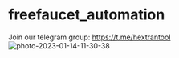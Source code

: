 # freefaucet_automation
Join our telegram group: https://t.me/hextrantool<br>
<img src="https://i.ibb.co/5vKfNvb/photo-2023-01-14-11-30-38.jpg" alt="photo-2023-01-14-11-30-38">
